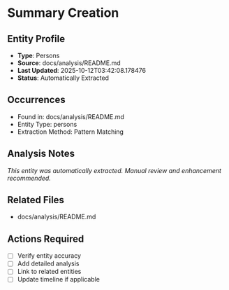 # Summary Creation

## Entity Profile
- **Type**: Persons
- **Source**: docs/analysis/README.md
- **Last Updated**: 2025-10-12T03:42:08.178476
- **Status**: Automatically Extracted

## Occurrences
- Found in: docs/analysis/README.md
- Entity Type: persons
- Extraction Method: Pattern Matching

## Analysis Notes
*This entity was automatically extracted. Manual review and enhancement recommended.*

## Related Files
- docs/analysis/README.md

## Actions Required
- [ ] Verify entity accuracy
- [ ] Add detailed analysis
- [ ] Link to related entities
- [ ] Update timeline if applicable
